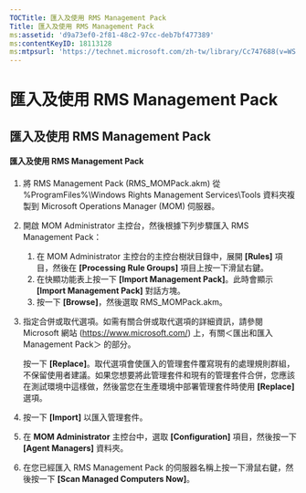 ```yaml
---
TOCTitle: 匯入及使用 RMS Management Pack
Title: 匯入及使用 RMS Management Pack
ms:assetid: 'd9a73ef0-2f81-48c2-97cc-deb7bf477389'
ms:contentKeyID: 18113128
ms:mtpsurl: 'https://technet.microsoft.com/zh-tw/library/Cc747688(v=WS.10)'
---
```


匯入及使用 RMS Management Pack
==============================

匯入及使用 RMS Management Pack
------------------------------

#### 匯入及使用 RMS Management Pack

1.  將 RMS Management Pack (RMS\_MOMPack.akm) 從 %ProgramFiles%\\Windows Rights Management Services\\Tools 資料夾複製到 Microsoft Operations Manager (MOM) 伺服器。

2.  開啟 MOM Administrator 主控台，然後根據下列步驟匯入 RMS Management Pack：

    1.  在 MOM Administrator 主控台的主控台樹狀目錄中，展開 **\[Rules\]** 項目，然後在 **\[Processing Rule Groups\]** 項目上按一下滑鼠右鍵。
    2.  在快顯功能表上按一下 **\[Import Management Pack\]**。此時會顯示 **\[Import Management Pack\]** 對話方塊。
    3.  按一下 **\[Browse\]**，然後選取 RMS\_MOMPack.akm。

3.  指定合併或取代選項。如需有關合併或取代選項的詳細資訊，請參閱 Microsoft 網站 (https://www.microsoft.com/) 上，有關＜匯出和匯入 Management Pack＞ 的部分。

    按一下 **\[Replace\]**。取代選項會使匯入的管理套件覆寫現有的處理規則群組，不保留使用者建議。如果您想要將此管理套件和現有的管理套件合併，您應該在測試環境中這樣做，然後當您在生產環境中部署管理套件時使用 **\[Replace\]** 選項。

4.  按一下 **\[Import\]** 以匯入管理套件。

5.  在 **MOM Administrator** 主控台中，選取 **\[Configuration\]** 項目，然後按一下 **\[Agent Managers\]** 資料夾。

6.  在您已經匯入 RMS Management Pack 的伺服器名稱上按一下滑鼠右鍵，然後按一下 **\[Scan Managed Computers Now\]**。